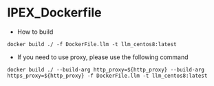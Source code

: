 # IPEX_Dockerfile

- How to build

```
docker build ./ -f DockerFile.llm -t llm_centos8:latest
```

- If you need to use proxy, please use the following command

```
docker build ./ --build-arg http_proxy=${http_proxy} --build-arg https_proxy=${http_proxy} -f DockerFile.llm -t llm_centos8:latest
```
